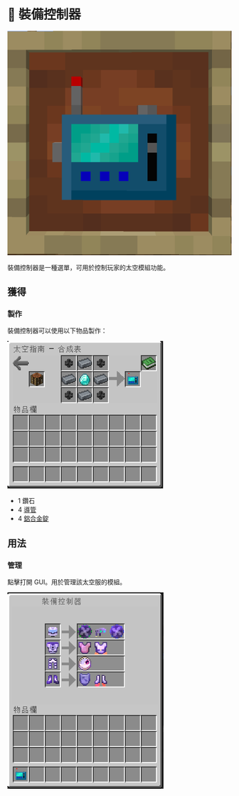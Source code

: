 # 🎲 裝備控制器

![](<../.gitbook/assets/image (51).png>)

裝備控制器是一種選單，可用於控制玩家的太空模組功能。

## 獲得

### 製作

裝備控制器可以使用以下物品製作：

![](<../.gitbook/assets/image (217) (1).png>)

* 1 鑽石
* 4 [導管](Conduit.md)
* 4 [鋁合金錠](aluminium-alloy-ingot.md)

## 用法

### 管理

點擊打開 GUI。用於管理該太空服的模組。

![](<../.gitbook/assets/image (215) (1) (1) (1).png>)
